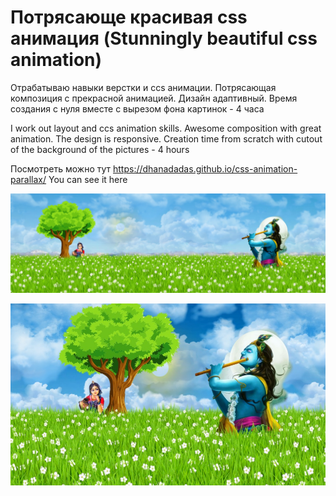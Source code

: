 # Потрясающе красивая css анимация (Stunningly beautiful css animation)
Отрабатываю навыки верстки и ccs анимации. Потрясающая композиция с прекрасной анимацией. Дизайн адаптивный.
Время создания с нуля вместе с вырезом фона картинок - 4 часа

I work out layout and ccs animation skills. Awesome composition with great animation. The design is responsive.
Creation time from scratch with cutout of the background of the pictures - 4 hours

Посмотреть можно тут https://dhanadadas.github.io/css-animation-parallax/ You can see it here

![Кришна и Радха](screen2.jpg "Кришна и Радха + Krishna")

![Кришна и Радха - Адаптив](screen.jpg "Кришна и Радха - Адаптив")
